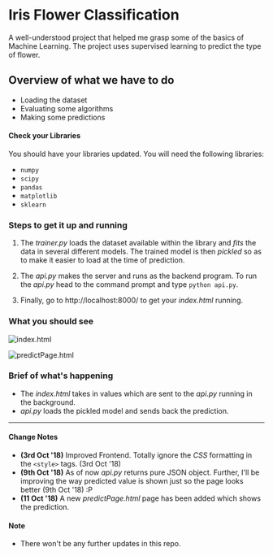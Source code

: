 # Iris Flower Classification

A well-understood project that helped me grasp some of the basics of Machine Learning. The project uses supervised learning to predict the type of flower.

## Overview of what we have to do

* Loading the dataset
* Evaluating some algorithms
* Making some predictions

#### Check your Libraries

You should have your libraries updated. You will need the following libraries:
* `numpy`
* `scipy`
* `pandas`
* `matplotlib`
* `sklearn`

### Steps to get it up and running

1. The *trainer.py* loads the dataset available within the library and *fits* the data in several different models.
The trained model is then *pickled* so as to make it easier to load at the time of prediction.

2. The *api.py* makes the server and runs as the backend program.
To run the *api.py* head to the command prompt and type `python api.py`.

3. Finally, go to http://localhost:8000/ to get your *index.html* running.

### What you should see

![index.html](anantSinghCross.github.com/iris-flower-classification/index.jpg)

![predictPage.html](anantSinghCross.github.com/iris-flower-classification/predictPage.jpg)

### Brief of what's happening

* The *index.html* takes in values which are sent to the *api.py* running in the background.
* *api.py* loads the pickled model and sends back the prediction.

***

#### Change Notes

* **(3rd Oct '18)** Improved Frontend. Totally ignore the *CSS* formatting in the `<style>` tags. (3rd Oct '18)
* **(9th Oct '18)** As of now *api.py* returns pure JSON object. Further, I'll be improving the way predicted value is shown just so the page looks better (9th Oct '18) :P
* **(11 Oct '18)** A new *predictPage.html* page has been added which shows the prediction.

#### Note

* There won't be any further updates in this repo. 
